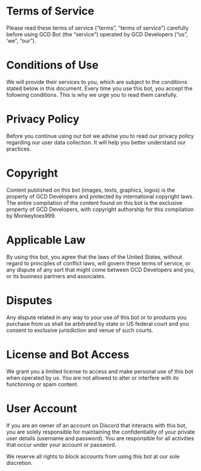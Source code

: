 # Terms of Service

Please read these terms of service (“terms”, “terms of service”) carefully before using GCD Bot (the “service”) operated by GCD Developers (“us”, ‘we”, “our”).

# Conditions of Use

We will provide their services to you, which are subject to the conditions stated below in this document. Every time you use this bot, you accept the following conditions. This is why we urge you to read them carefully.

# Privacy Policy

Before you continue using our bot we advise you to read our privacy policy regarding our user data collection. It will help you better understand our practices.

# Copyright

Content published on this bot (images, texts, graphics, logos) is the property of GCD Developers and protected by international copyright laws. The entire compilation of the content found on this bot is the exclusive property of GCD Developers, with copyright authorship for this compilation by Monkeytoes999.

# Applicable Law

By using this bot, you agree that the laws of the United States, without regard to principles of conflict laws, will govern these terms of service, or any dispute of any sort that might come between GCD Developers and you, or its business partners and associates.

# Disputes

Any dispute related in any way to your use of this bot or to products you purchase from us shall be arbitrated by state or US federal court and you consent to exclusive jurisdiction and venue of such courts.

# License and Bot Access

We grant you a limited license to access and make personal use of this bot when operated by us. You are not allowed to alter or interfere with its functioning or spam content.

# User Account

If you are an owner of an account on Discord that interacts with this bot, you are solely responsible for maintaining the confidentiality of your private user details (username and password). You are responsible for all activities that occur under your account or password.

We reserve all rights to block accounts from using this bot at our sole discretion.
